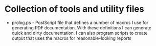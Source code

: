 # Collection of tools and utility files
- prolog.ps - PostScript file that defines a number of macros I use for generating PDF documentation. With these definitions I can generate quick and dirty documentation. I can also program scripts to create output that uses the macros for reasonable-looking reports